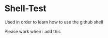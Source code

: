 Shell-Test
==========

Used in order to learn how to use the github shell

Please work when i add this
